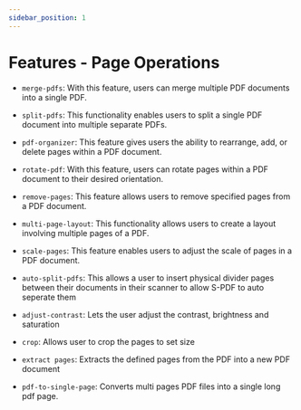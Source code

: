 ```yaml
---
sidebar_position: 1
---
```

# Features - Page Operations

- `merge-pdfs`: With this feature, users can merge multiple PDF documents into a single PDF.

- `split-pdfs`: This functionality enables users to split a single PDF document into multiple separate PDFs.

- `pdf-organizer`: This feature gives users the ability to rearrange, add, or delete pages within a PDF document.

- `rotate-pdf`: With this feature, users can rotate pages within a PDF document to their desired orientation.

- `remove-pages`: This feature allows users to remove specified pages from a PDF document.

- `multi-page-layout`: This functionality allows users to create a layout involving multiple pages of a PDF.

- `scale-pages`: This feature enables users to adjust the scale of pages in a PDF document.

- `auto-split-pdfs`: This allows a user to insert physical divider pages between their documents in their scanner to allow S-PDF to auto seperate them

- `adjust-contrast`: Lets the user adjust the contrast, brightness and saturation

- `crop`: Allows user to crop the pages to set size

- `extract pages`: Extracts the defined pages from the PDF into a new PDF document

- `pdf-to-single-page`: Converts multi pages PDF files into a single long pdf page.

